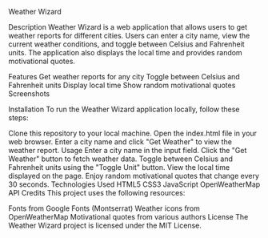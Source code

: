 Weather Wizard

Description
Weather Wizard is a web application that allows users to get weather reports for different cities. Users can enter a city name, view the current weather conditions, and toggle between Celsius and Fahrenheit units. The application also displays the local time and provides random motivational quotes.

Features
Get weather reports for any city
Toggle between Celsius and Fahrenheit units
Display local time
Show random motivational quotes
Screenshots

Installation
To run the Weather Wizard application locally, follow these steps:

Clone this repository to your local machine.
Open the index.html file in your web browser.
Enter a city name and click "Get Weather" to view the weather report.
Usage
Enter a city name in the input field.
Click the "Get Weather" button to fetch weather data.
Toggle between Celsius and Fahrenheit units using the "Toggle Unit" button.
View the local time displayed on the page.
Enjoy random motivational quotes that change every 30 seconds.
Technologies Used
HTML5
CSS3
JavaScript
OpenWeatherMap API
Credits
This project uses the following resources:

Fonts from Google Fonts (Montserrat)
Weather icons from OpenWeatherMap
Motivational quotes from various authors
License
The Weather Wizard project is licensed under the MIT License.
